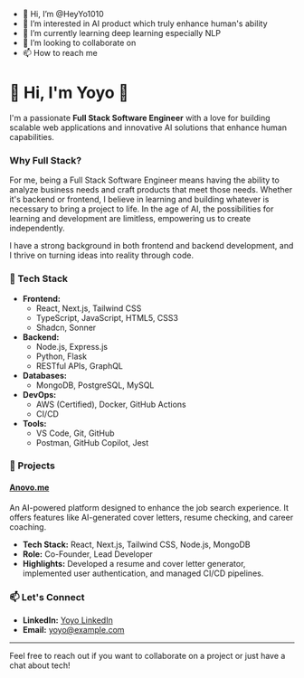 - 👋 Hi, I’m @HeyYo1010
- 👀 I’m interested in AI product which truly enhance human's ability
- 🌱 I’m currently learning deep learning especially NLP
- 💞️ I’m looking to collaborate on 
- 📫 How to reach me 

<!---
HeyYo1010/HeyYo1010 is a ✨ special ✨ repository because its `README.md` (this file) appears on your GitHub profile.
You can click the Preview link to take a look at your changes.
--->
# 👋 Hi, I'm Yoyo 🌈

I'm a passionate **Full Stack Software Engineer** with a love for building scalable web applications and innovative AI solutions that enhance human capabilities.

### Why Full Stack?

For me, being a Full Stack Software Engineer means having the ability to analyze business needs and craft products that meet those needs. Whether it's backend or frontend, I believe in learning and building whatever is necessary to bring a project to life. In the age of AI, the possibilities for learning and development are limitless, empowering us to create independently.

I have a strong background in both frontend and backend development, and I thrive on turning ideas into reality through code.


### 🔧 Tech Stack

- **Frontend:** 
  - React, Next.js, Tailwind CSS
  - TypeScript, JavaScript, HTML5, CSS3
  - Shadcn,  Sonner
- **Backend:** 
  - Node.js, Express.js
  - Python, Flask
  - RESTful APIs, GraphQL
- **Databases:** 
  - MongoDB, PostgreSQL, MySQL
- **DevOps:** 
  - AWS (Certified), Docker, GitHub Actions
  - CI/CD
- **Tools:** 
  - VS Code, Git, GitHub
  - Postman, GitHub Copilot, Jest

### 🌟 Projects

#### [Anovo.me](https://github.com/8horses/anovo-me)
An AI-powered platform designed to enhance the job search experience. It offers features like AI-generated cover letters, resume checking, and career coaching.

- **Tech Stack:** React, Next.js, Tailwind CSS, Node.js, MongoDB
- **Role:** Co-Founder, Lead Developer
- **Highlights:** Developed a resume and cover letter generator, implemented user authentication, and managed CI/CD pipelines.


### 📫 Let's Connect

- **LinkedIn:** [Yoyo LinkedIn](www.linkedin.com/in/yoyot)
- **Email:** [yoyo@example.com](mailto:ytia1010@gmail.com)

---

Feel free to reach out if you want to collaborate on a project or just have a chat about tech!
